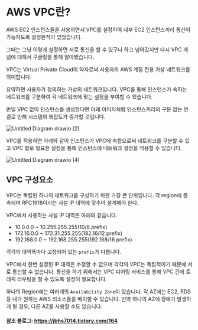 # AWS VPC란?

AWS EC2 인스턴스들을 사용하면서 VPC를 설정하여 내부 EC2 인스턴스끼리 통신이 가능하도록 설정한적이 있었습니다.

그때는 그냥 이렇게 설정하면 서로 통신을 할 수 있구나 하고 넘어갔지만 다시 VPC 개념에 대해서 구글링을 통해 알아봤습니다.

VPC는 Virtual Private Cloud의 약자로써 사용자의 AWS 계정 전용 가상 네트워크를 의미합니다.

요약하면 사용자가 정의하는 가상의 네트워크입니다. VPC를 통해 인스턴스가 속하는 네트워크를 구분하여 각 네트워크에 맞는 설정을 부여할 수 있습니다. 

만일 VPC 없이 인스턴스를 생성한다면 아래 이미지처럼 인스턴스끼리의 구분 없는 연결로 인해 시스템의 복잡도가 증가할 것입니다.

![Untitled Diagram drawio (2)](https://user-images.githubusercontent.com/22395934/148957577-59362459-b150-4c2d-bd29-6af17bbbe134.png)


VPC를 적용하면 아래와 같이 인스턴스가 VPC에 속함으로써 네트워크를 구분할 수 있고 VPC 별로 필요한 설정을 통해 인스턴스에 네트워크 설정을 적용할 수 있습니다.

![Untitled Diagram drawio (4)](https://user-images.githubusercontent.com/22395934/148958443-d35e761a-4c56-44ec-b3d9-e5ae4e4428e7.png)


## VPC 구성요소

VPC는 독립된 하나의 네트워크를 구성하기 위한 가장 큰 단위입니다. 각 region에 종속되며 RFC1918이라는 사설 IP 대역에 맞추어 설계해야 한다. 

VPC에서 사용하는 사설 IP 대역은 아래와 같습니다.

- 10.0.0.0 ~ 10.255.255.255(10/8 prefix)
- 172.16.0.0 ~ 172.31.255.255(182.16/12 prefix)
- 192.168.0.0 ~ 192.168.255.255(192.168/16 prefix)

각각의 대역폭마다 고정되어 있는 `prefix`가 다릅니다.

VPC에서 한번 설정된 IP 대역은 수정할 수 없으며 각각의 VPC는 독립적이기 때문에 서로 통신할 수 없습니다. 통신을 하기 위해서는 VPC 피어링 서비스를 통해 VPC 간에 트래픽 라우팅을 할 수 있도록 설정이 필요합니다.

하나의 Region에는 여러개의 `Availability Zone`이 있습니다. 각 AZ에는 EC2, RDS 등 내가 원하는 AWS 리소스들을 배치할 수 있습니다. 만약 하나의 AZ에 장애가 발생하게 될 경우, 다른 AZ를 사용할 수도 있습니다.



#### 참조 블로그: https://jbhs7014.tistory.com/164


